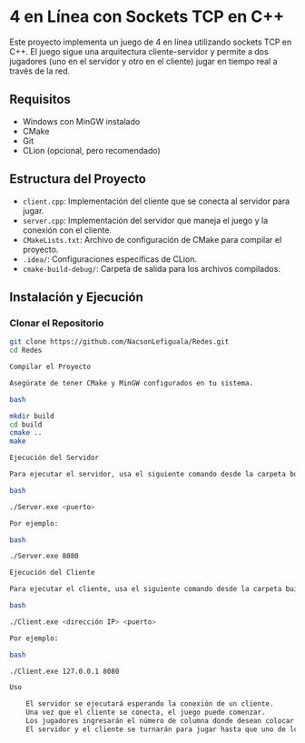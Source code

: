 # 4 en Línea con Sockets TCP en C++

Este proyecto implementa un juego de 4 en línea utilizando sockets TCP en C++. El juego sigue una arquitectura cliente-servidor y permite a dos jugadores (uno en el servidor y otro en el cliente) jugar en tiempo real a través de la red.

## Requisitos

- Windows con MinGW instalado
- CMake
- Git
- CLion (opcional, pero recomendado)

## Estructura del Proyecto

- `client.cpp`: Implementación del cliente que se conecta al servidor para jugar.
- `server.cpp`: Implementación del servidor que maneja el juego y la conexión con el cliente.
- `CMakeLists.txt`: Archivo de configuración de CMake para compilar el proyecto.
- `.idea/`: Configuraciones específicas de CLion.
- `cmake-build-debug/`: Carpeta de salida para los archivos compilados.

## Instalación y Ejecución

### Clonar el Repositorio

```bash
git clone https://github.com/NacsonLefiguala/Redes.git
cd Redes

Compilar el Proyecto

Asegúrate de tener CMake y MinGW configurados en tu sistema.

bash

mkdir build
cd build
cmake ..
make

Ejecución del Servidor

Para ejecutar el servidor, usa el siguiente comando desde la carpeta build:

bash

./Server.exe <puerto>

Por ejemplo:

bash

./Server.exe 8080

Ejecución del Cliente

Para ejecutar el cliente, usa el siguiente comando desde la carpeta build:

bash

./Client.exe <dirección IP> <puerto>

Por ejemplo:

bash

./Client.exe 127.0.0.1 8080

Uso

    El servidor se ejecutará esperando la conexión de un cliente.
    Una vez que el cliente se conecta, el juego puede comenzar.
    Los jugadores ingresarán el número de columna donde desean colocar su ficha.
    El servidor y el cliente se turnarán para jugar hasta que uno de los jugadores gane o el tablero esté lleno (empate).
